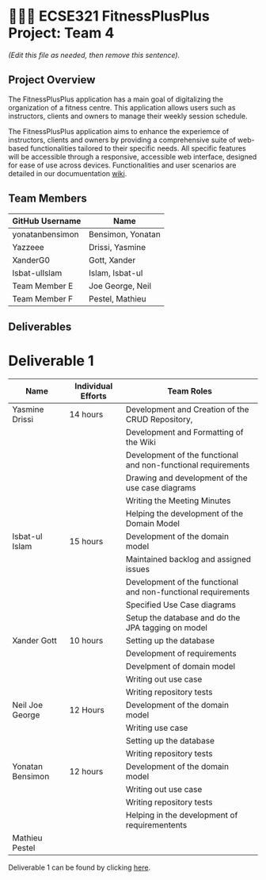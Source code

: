 # 💪➕➕ ECSE321 FitnessPlusPlus Project: Team 4

_(Edit this file as needed, then remove this sentence)._

## Project Overview

The FitnessPlusPlus application has a main goal of digitalizing the organization of a fitness centre. This application allows users such as instructors, clients and owners to manage their weekly session schedule.

The FitnessPlusPlus application aims to enhance the experiemce of instructors, clients and owners by providing a comprehensive suite of web-based functionalities tailored to their specific needs. All specific features will be accessible through a responsive, accessible web interface, designed for ease of use across devices. Functionalities and user scenarios are detailed in our documuentation [wiki](../../wiki).

## Team Members

| GitHub Username |  Name             | 
|-----------------|  ---------------  |
| yonatanbensimon | Bensimon, Yonatan |
| Yazzeee         | Drissi, Yasmine   |
| XanderG0        | Gott, Xander      |
| Isbat-ulIslam   | Islam, Isbat-ul   |
| Team Member E   | Joe George, Neil  |
| Team Member F   | Pestel, Mathieu   |

## Deliverables

# Deliverable 1

| Name            | Individual Efforts | Team Roles                                                    |
| --------------- |--------------------|---------------------------------------------------------------|
| Yasmine Drissi  | 14 hours           | Development and Creation of the CRUD Repository,              |             
|                 |                    | Development and Formatting of the Wiki                        |
|                 |                    | Development of the functional and non-functional requirements |
|                 |                    | Drawing and development of the use case diagrams              | 
|                 |                    | Writing the Meeting Minutes                                   |
|                 |                    | Helping the development of the Domain Model                   |
| Isbat-ul Islam  | 15 hours           | Development of the domain model                               |
|                 |                    | Maintained backlog and assigned issues                        |
|                 |                    | Development of the functional and non-functional requirements |
|                 |                    | Specified Use Case diagrams                                   |
|                 |                    | Setup the database and do the JPA tagging on model            |
| Xander Gott     | 10 hours           | Setting up the database                                       |
|                 |                    | Development of requirements                                   |
|                 |                    | Develpment of domain model                                    |
|                 |                    | Writing out use case                                          |
|                 |                    | Writing repository tests                                     |
| Neil Joe George | 12 Hours           | Development of the domain model
|                  |                  |  Writing use case|
| | | Setting up the database|
| | | Writing repository tests|
| Yonatan Bensimon| 12 hours           | Development of the domain model                               |
|                 |                    | Writing out use case                                          |
|                 |                    | Writing repository tests                                      |
|                 |                    | Helping in the development of requirementents
| Mathieu Pestel  |                    |                                                               |

Deliverable 1 can be found by clicking [here](../../wiki/Deliverable-1).
